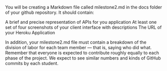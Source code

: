 You will be creating a Markdown file called milestone2.md in the docs folder of your github repository. It should contain:

A brief and precise representation of APIs for you application
At least one set of four screenshots of your client interface with descriptions
The URL of your Heroku Application

In addition, your milestone2.md file must contain a breakdown of the division of labor for each team member — that is, saying who did what. Remember that everyone is expected to contribute roughly equally to each phase of the project. We expect to see similar numbers and kinds of GitHub commits by each student.